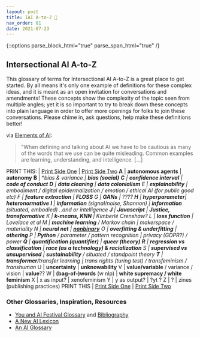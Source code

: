 ```yaml
---
layout: post
title: IAI A-to-Z 🍦 
nav_order: 01
date: 2021-07-23
---
```

{::options parse_block_html="true" parse_span_html="true" /}

<!-- make web version a table, printable version a list glossary with two zine pages double sided? will mean having people update the work in 2 places to do so but will allow for words to be defined throughout the site dynamically -->

## Intersectional AI A-to-Z 

This glossary of terms for Intersectional AI A-to-Z is a great place to get started. By all means it's only one example of definitions for these complex ideas, and it is meant as an open invitation for conversations and amendments! These concepts show the complexity of the topic seen from multiple angles; yet it is so important to try to break down these concepts into plain language in order to offer more openings for folks to join these conversations. Please chime in, ask questions, help make these definitions better!

via [Elements of AI](https://course.elementsofai.com/1/1):
>"When defining and talking about AI we have to be cautious as many of the words that we use can be quite misleading. Common examples are learning, understanding, and intelligence. [...]

PRINT THIS: | [Print Side One](../GlossarySideA) | [Print Side Two](../GlossarySideB)
**A** | **autonomous agents** | **autonomy** 
**B** | **bias & variance | **bias (social)** 
**C** | **confidence interval** | **code of conduct**
**D** | **data cleaning** | **data colonialism** 
E | **explainability** | embodiment / digital epidermalization / emotion / ethical AI (for public good etc)
F | **feature extraction** | **FLOSS**
G | **GANs** | ????
**H** | **hyperparameter**| **heteronormative**
**I** | **information** (signal/noise, Shannon) | **information** (situated, embodied) ..and or intelligence
**J** | **Javascript** | **Justice, transformative** 
K | **k-means, KNN** | Kimberlé Crenshaw? 
L | **loss function** | Lovelace et al
M | **machine learning** / Markov chain | makerspace / materiality 
N | **neural net** | **[nonbinary](../GlossarySideB/#nonbinary)** 
O | **overfitting & underfitting** | **othering**
P | **Python** / parameter / pattern recognition | privacy (GDPR?) / power
**Q** | **quantification (quantifier)** | **queer (theory)** 
**R** | **regression vs classification** | **race (as a technology) & racialization** 
S | **supervised vs unsupervised** | **sustainability** / situated / standpoint theory
**T** | **transformer**/transfer learning | **trans* rights (turing test) / transfeminism / transhuman**
U | **uncertainty** | **unknowability** 
V | **value/variable** / variance / vision | **value**??
W | **(bag-of-)words** (w nlp) | **white supremacy / white feminism**
X | x as input? | xenofeminism
Y | y as output? | ?yt ? 
Z | ? | zines (publishing practices)
PRINT THIS | [Print Side One](../GlossarySideA) | [Print Side Two](../GlossarySideB)




### Other Glossaries, Inspiration, Resources

* [You and AI Festival Glossary](https://www.onassis.org/whats-on/festival-you-and-ai-through-the-algorithmic-lens/exhibition/glossary) and [Bibliography](https://www.onassis.org/whats-on/festival-you-and-ai-through-the-algorithmic-lens/survival-guide-)
* [A New AI Lexicon](https://medium.com/a-new-ai-lexicon/)
* [An AI Glossary](https://www.nytimes.com/2018/10/18/business/an-ai-glossary.html)
<!-- * [](https://www.aicpa.org/content/dam/aicpa/interestareas/privatecompaniespracticesection/humancapital/diversity/aicpa-diversity-and-inclusion-glossary.pdf) -->


<!-- via [Elements of AI](https://course.elementsofai.com/1/1): -->
<!-- > "properties that are characteristic to AI, in this case autonomy and adaptivity...  -->

<!-- > Adaptivity; The ability to improve performance by learning from experience. -->
<!-- >"intelligence is not a single dimension like temperature." -->

<!-- 
**A** | algorithm / **adversarial network (&GAN)** / api / abstraction | **adversity** / agency / anonymity / autonomy / access / accountability 
**B** | **bias** (technical w/variance)	/ black box | **bias** (social)
**C** | convolutional neural net / **confidence interval** / clustering / cybernetics | care / **code of conduct** / community / critical race theory
**D** | **data cleaning** / decision boundary / deep learning | DEI / **data colonialism** 
E | ethical AI??? / evolutionary algorithms / **explainability** / encapsulation | embodiment / digital epidermalization / emotion / ethical AI (for public good etc)
F | forking / **feature** extraction/selection (variables) | **FLOSS** / feminist / fairness / fascist
G | **gpt3** / GAN 	| gender **essentialism** / global north
**H** | **hyperparameter**	/ hidden layer | histories of computing / heteronormative / **hackerspace**
**I** | interface / image recognition / intelligent assistant (virtual/chatbot) imageNet(Roulette)/ **information** | **information** (again/instead?) / intersectionality
**J** | **Javascript** (vs Java?) | **Justice, transformative** 
K | **k-means, KNN** | Kimberlé Crenshaw? / 
L | long short-term memory (LSTM) / linear regression / **loss function** | Lovelace et al
M | **machine learning** / Markov chain | makerspace / materiality 
N | nlp & nlg & nlu / nft / **neural net** | **nonbinary** / 'neutral'
O | **overfitting & underfitting** / **othering** / open-source/floss or F? / OOP | otherness / OOO / ??
P | Python / parameter / pattern recognition | privacy (GDPR?) / power
**Q** | **quantification (quantifier)** / query language | **queer (theory)** 
**R** | **regression vs classification** / recommender system / RNNs / reinforcement learning | **race (as a technology) & racialization** 
S | **supervised vs unsupervised** / sentiment analysis / strong/weak general/narrow AI / search algo / swarm / software | **sustainability** / situated / standpoint theory
**T** | tensor / **transformer**/transfer learning / turing test / training vs test data	| **trans* rights  (turing test connects these?) / transfeminism / transhuman**
U | **uncertainty** / unix** &linux | | **unknowability** / union (labor) / user-creator / ?? 
V | **value/variable** / variance / vision | **value**????
W | **(bag-of-)words** / ? | **white supremacy / white feminism**
X | x as input? | xenofeminism
Y | y as output? | ?
Z | ? | zines (publishing practices)
 -->